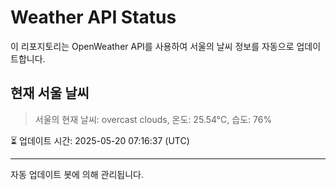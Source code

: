
# Weather API Status

이 리포지토리는 OpenWeather API를 사용하여 서울의 날씨 정보를 자동으로 업데이트합니다.

## 현재 서울 날씨
> 서울의 현재 날씨: overcast clouds, 온도: 25.54°C, 습도: 76%

⏳ 업데이트 시간: 2025-05-20 07:16:37 (UTC)

---
자동 업데이트 봇에 의해 관리됩니다.
